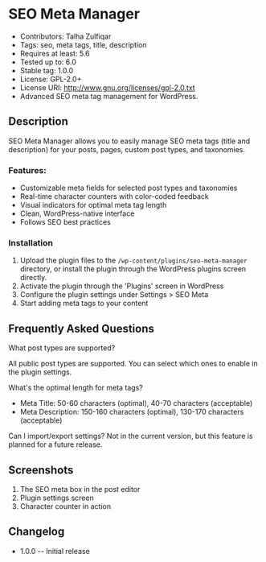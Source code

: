 # SEO Meta Manager
- Contributors: Talha Zulfiqar
- Tags: seo, meta tags, title, description
- Requires at least: 5.6
- Tested up to: 6.0
- Stable tag: 1.0.0
- License: GPL-2.0+
- License URI: http://www.gnu.org/licenses/gpl-2.0.txt
- Advanced SEO meta tag management for WordPress.

## Description

SEO Meta Manager allows you to easily manage SEO meta tags (title and description) for your posts, pages, custom post types, and taxonomies.

### Features:
- Customizable meta fields for selected post types and taxonomies
- Real-time character counters with color-coded feedback
- Visual indicators for optimal meta tag length
- Clean, WordPress-native interface
- Follows SEO best practices

###  Installation

1. Upload the plugin files to the `/wp-content/plugins/seo-meta-manager` directory, or install the plugin through the WordPress plugins screen directly.
2. Activate the plugin through the 'Plugins' screen in WordPress
3. Configure the plugin settings under Settings > SEO Meta
4. Start adding meta tags to your content

## Frequently Asked Questions

What post types are supported?

All public post types are supported. You can select which ones to enable in the plugin settings.

What's the optimal length for meta tags?
- Meta Title: 50-60 characters (optimal), 40-70 characters (acceptable)
- Meta Description: 150-160 characters (optimal), 130-170 characters (acceptable)

Can I import/export settings?
Not in the current version, but this feature is planned for a future release.

## Screenshots

1. The SEO meta box in the post editor
2. Plugin settings screen
3. Character counter in action

## Changelog 

- 1.0.0
-- Initial release

